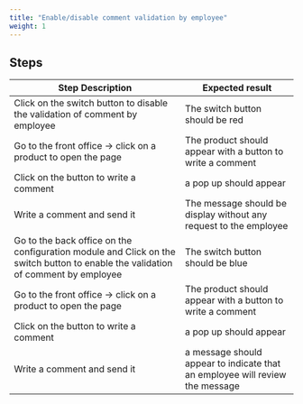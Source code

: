 ```yaml
---
title: "Enable/disable comment validation by employee"
weight: 1
---
```

## Steps
| Step Description | Expected result |
| ----- | ----- |
| Click on the switch button to disable the validation of comment by employee | The switch button should be red |
| Go to the front office -> click on a product to open the page | The product should appear with a button to write a comment |
| Click on the button to write a comment | a pop up should appear |
| Write a comment and send it | The message should be display without any request to the employee |
| Go to the back office on the configuration module and Click on the switch button to enable the validation of comment by employee | The switch button should be blue |
| Go to the front office -> click on a product to open the page | The product should appear with a button to write a comment |
| Click on the button to write a comment | a pop up should appear |
| Write a comment and send it | a message should appear to indicate that an employee will review the message |
